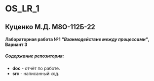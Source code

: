 # OS_LR_1

## Куценко М.Д. М8О-112Б-22 
#### Лабораторная работа №1 _"Взаимодействие между процессами"_, Вариант 3
##### Содержание репозитория:
- **doc** - отчёт по работе.
- **src** - написанный код.